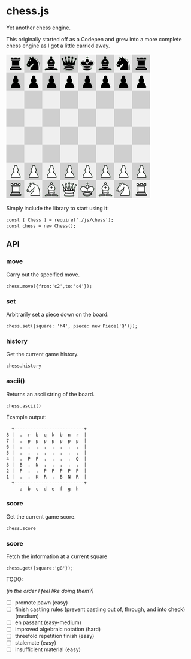 # chess.js

Yet another chess engine.

This originally started off as a Codepen and grew into a more complete chess engine as I got a little carried away.

![](img/screenshot1.png?raw=true)

Simply include the library to start using it:

    const { Chess } = require('./js/chess');
    const chess = new Chess();

## API

### move
Carry out the specified move.

    chess.move({from:'c2',to:'c4'});

### set
Arbitrarily set a piece down on the board:

    chess.set({square: 'h4', piece: new Piece('Q')});

### history

Get the current game history.

    chess.history
    
### ascii()

Returns an ascii string of the board.

    chess.ascii()

Example output:

      +--------------------------+
    8 |  .  r  b  q  k  b  n  r  |
    7 |  .  p  p  p  p  p  p  p  |
    6 |  .  .  .  .  .  .  .  .  |
    5 |  .  .  .  .  .  .  .  .  |
    4 |  .  P  P  .  .  .  .  Q  |
    3 |  B  .  N  .  .  .  .  .  |
    2 |  P  .  .  P  P  P  P  P  |
    1 |  .  .  K  R  .  B  N  R  |
      +--------------------------+
         a  b  c  d  e  f  g  h

### score

Get the current game score.
         
    chess.score

### score

Fetch the information at a current square
        
    chess.get({square:'g8'});

TODO:

*(in the order I feel like doing them?)*

- [ ] promote pawn (easy)
- [ ] finish castling rules (prevent castling out of, through, and into check) (medium)
- [ ] en passant (easy-medium)
- [ ] improved algebraic notation (hard)
- [ ] threefold repetition finish (easy)
- [ ] stalemate (easy)
- [ ] insufficient material (easy)
